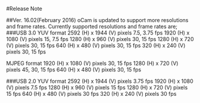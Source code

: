 #Release Note

##Ver. 16.02(February 2016)
oCam is updated to support more resolutions and frame rates.
Currently supported resolutions and frame rates are;
###USB 3.0
YUV format
2592 (H) x 1944 (V) pixels   7.5, 3.75 fps 
1920 (H) x 1080 (V) pixels   15, 7.5 fps 
1280 (H) x  960 (V) pixels   30, 15 fps 
1280 (H) x  720 (V) pixels   30, 15 fps 
 640 (H) x  480 (V) pixels   30, 15 fps 
 320 (H) x  240 (V) pixels   30, 15 fps

MJPEG format
1920 (H) x 1080 (V) pixels   30, 15 fps 
1280 (H) x  720 (V) pixels   45, 30, 15 fps 
 640 (H) x  480 (V) pixels   30, 15 fps 


###USB 2.0
YUV format
2592 (H) x 1944 (V) pixels   3.75 fps 
1920 (H) x 1080 (V) pixels   7.5 fps 
1280 (H) x  960 (V) pixels   15 fps 
1280 (H) x  720 (V) pixels   15 fps 
 640 (H) x  480 (V) pixels   30 fps 
 320 (H) x  240 (V) pixels   30 fps

